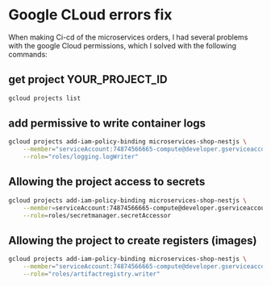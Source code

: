 # Google CLoud errors fix

When making Ci-cd of the microservices orders, I had several problems with the google Cloud permissions, which I solved with the following commands:


## get project YOUR_PROJECT_ID
```bash
gcloud projects list
```

## add permissive to write container logs
```bash
gcloud projects add-iam-policy-binding microservices-shop-nestjs \
    --member="serviceAccount:74874566665-compute@developer.gserviceaccount.com" \
    --role="roles/logging.logWriter"
```

## Allowing the project access to secrets
```bash
gcloud projects add-iam-policy-binding microservices-shop-nestjs \
    --member=serviceAccount:74874566665-compute@developer.gserviceaccount.com \
    --role=roles/secretmanager.secretAccessor
```

## Allowing the project to create registers (images)
```bash
gcloud projects add-iam-policy-binding microservices-shop-nestjs \
    --member="serviceAccount:74874566665-compute@developer.gserviceaccount.com" \
    --role="roles/artifactregistry.writer"
```

